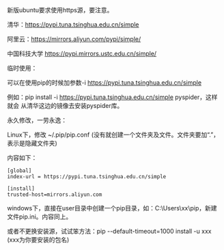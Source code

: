 

新版ubuntu要求使用https源，要注意。

清华：https://pypi.tuna.tsinghua.edu.cn/simple

阿里云：https://mirrors.aliyun.com/pypi/simple/

中国科技大学 https://pypi.mirrors.ustc.edu.cn/simple/

临时使用：

可以在使用pip的时候加参数-i https://pypi.tuna.tsinghua.edu.cn/simple

例如：pip install -i https://pypi.tuna.tsinghua.edu.cn/simple pyspider，这样就会
从清华这边的镜像去安装pyspider库。
 
永久修改，一劳永逸：

Linux下，修改 ~/.pip/pip.conf (没有就创建一个文件夹及文件。文件夹要加“.”，表示是隐藏文件夹)

内容如下：

    [global]
    index-url = https://pypi.tuna.tsinghua.edu.cn/simple

    [install]
    trusted-host=mirrors.aliyun.com

windows下，直接在user目录中创建一个pip目录，如：C:\Users\xx\pip，新建文件pip.ini。内容同上。

或者不更换安装源，试试笨方法：pip --default-timeout=1000 install -u xxx (xxx为你要安装的包名)
